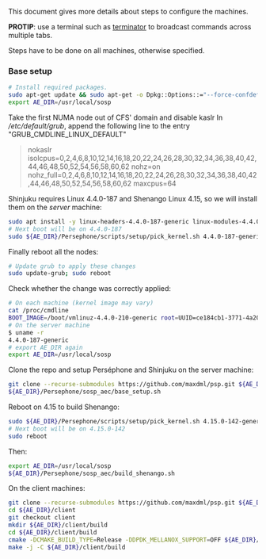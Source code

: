 This document gives more details about steps to configure the machines.

**PROTIP**: use a terminal such as [terminator](https://terminator-gtk3.readthedocs.io/en/latest/) to broadcast commands across multiple tabs.

Steps have to be done on all machines, otherwise specified.

### Base setup
```bash
# Install required packages.
sudo apt-get update && sudo apt-get -o Dpkg::Options::="--force-confdef" -o Dpkg::Options::="--force-confold" upgrade -y; sudo apt install -y cmake libboost-program-options-dev libboost-system-dev libboost-chrono-dev libboost-context-dev libnuma-dev libyaml-cpp-dev liblz4-dev libgflags-dev libsnappy-dev numactl msr-tools htop libconfig-dev software-properties-common; sudo add-apt-repository -y ppa:ubuntu-toolchain-r/test; sudo apt update; sudo apt install -y gcc-7 g++-7; sudo update-alternatives --install /usr/bin/gcc gcc /usr/bin/gcc-7 60 --slave /usr/bin/g++ g++ /usr/bin/g++-7
export AE_DIR=/usr/local/sosp
```
Take the first NUMA node out of CFS' domain and disable kaslr
In _/etc/default/grub_, append the following line to the entry "GRUB_CMDLINE_LINUX_DEFAULT"
> nokaslr isolcpus=0,2,4,6,8,10,12,14,16,18,20,22,24,26,28,30,32,34,36,38,40,42,44,46,48,50,52,54,56,58,60,62 nohz=on nohz_full=0,2,4,6,8,10,12,14,16,18,20,22,24,26,28,30,32,34,36,38,40,42,44,46,48,50,52,54,56,58,60,62 maxcpus=64

Shinjuku requires Linux 4.4.0-187 and Shenango Linux 4.15, so we will install them on the *server* machine:
```bash
sudo apt install -y linux-headers-4.4.0-187-generic linux-modules-4.4.0-187-generic linux-image-4.4.0-187-generic linux-headers-4.15.0-142-generic linux-modules-4.15.0-142-generic linux-image-4.15.0-142-generic
# Next boot will be on 4.4.0-187
sudo ${AE_DIR}/Persephone/scripts/setup/pick_kernel.sh 4.4.0-187-generic
```

Finally reboot all the nodes:
```bash
# Update grub to apply these changes
sudo update-grub; sudo reboot
```

Check whether the change was correctly applied:
```bash
# On each machine (kernel image may vary)
cat /proc/cmdline
BOOT_IMAGE=/boot/vmlinuz-4.4.0-210-generic root=UUID=ce184cb1-3771-4a20-b6cd-8e9a4649a561 ro console=ttyS0,115200 nokaslr isolcpus=0,2,4,6,8,10,12,14,16,18,20,22,24,26,28,30,32,34,36,38,40,42,44,46,48,50,52,54,56,58,60,62 nohz=on nohz_full=0,2,4,6,8,10,$
# On the server machine
$ uname -r
4.4.0-187-generic
# export AE_DIR again
export AE_DIR=/usr/local/sosp
```

Clone the repo and setup Perséphone and Shinjuku on the server machine:
```bash
git clone --recurse-submodules https://github.com/maxdml/psp.git ${AE_DIR}/Persephone
${AE_DIR}/Persephone/sosp_aec/base_setup.sh
```

Reboot on 4.15 to build Shenango:
```bash
sudo ${AE_DIR}/Persephone/scripts/setup/pick_kernel.sh 4.15.0-142-generic
# Next boot will be on 4.15.0-142
sudo reboot
```
Then:
```bash
export AE_DIR=/usr/local/sosp
${AE_DIR}/Persephone/sosp_aec/build_shenango.sh
```

On the client machines:
```bash
git clone --recurse-submodules https://github.com/maxdml/psp.git ${AE_DIR}/client
cd ${AE_DIR}/client
git checkout client
mkdir ${AE_DIR}/client/build
cd ${AE_DIR}/client/build
cmake -DCMAKE_BUILD_TYPE=Release -DDPDK_MELLANOX_SUPPORT=OFF ${AE_DIR}/client
make -j -C ${AE_DIR}/client/build
```
